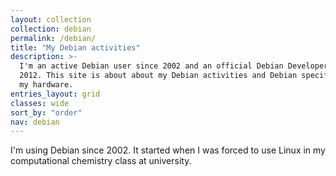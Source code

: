 ```yaml
---
layout: collection
collection: debian
permalink: /debian/
title: "My Debian activities"
description: >-
  I'm an active Debian user since 2002 and an official Debian Developer since
  2012. This site is about about my Debian activities and Debian specifics to
  my hardware.
entries_layout: grid
classes: wide
sort_by: "order"
nav: debian
---
```


I'm using Debian since 2002. It started when I was forced to use Linux in my
computational chemistry class at university.

<!-- vim: set tw=79 ts=2 sw=2 ai si et: -->
